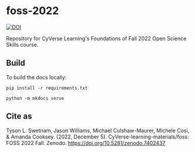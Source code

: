 # foss-2022

[![DOI](https://zenodo.org/badge/DOI/10.5281/zenodo.7402437.svg)](https://doi.org/10.5281/zenodo.7402437)

Repository for CyVerse Learning's Foundations of Fall 2022 Open Science Skills course.

## Build

To build the docs locally:

```
pip install -r requirements.txt

python -m mkdocs serve
```
## Cite as

Tyson L. Swetnam, Jason Williams, Michael Culshaw-Maurer, Michele Cosi, & Amanda Cooksey. (2022, December 5). CyVerse-learning-materials/foss: FOSS 2022 Fall. Zenodo. https://doi.org/10.5281/zenodo.7402437
